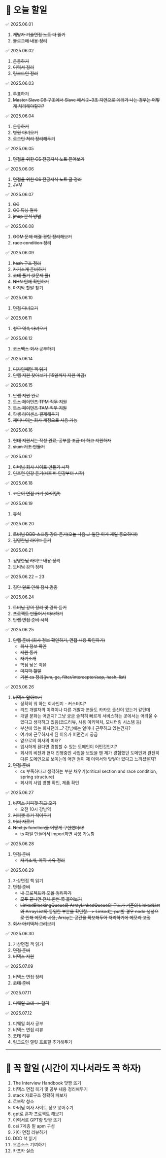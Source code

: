 # 🔴 오늘 할일

✅ 2025.06.01
1. ~~개발자 기술면접 노트 다 읽기~~
2. ~~블로그에 내용 정리~~

✅ 2025.06.02
1. ~~운동하기~~
2. ~~이력서 정리~~
3. ~~링크드인 정리~~

✅ 2025.06.03
1. ~~투표하기~~
2. ~~Master Slave DB 구조에서 Slave 에서 2~3초 지연으로 에러가 나는 경우는 어떻게 처리해야할까?~~

✅ 2025.06.04
1. ~~운동하기~~
2. ~~병원 다녀오기~~
3. ~~로그인 처리 정리해두기~~

✅ 2025.06.05
1. ~~면접을 위한 CS 전공지식 노트 뜯어보기~~

✅ 2025.06.06
1. ~~면접을 위한 CS 전공지식 노트 글 정리~~
2. ~~JVM~~

✅ 2025.06.07
1. ~~GC~~
2. ~~GC 튜닝 절차~~
3. ~~jmap 분석 방법~~

✅ 2025.06.08
1. ~~OOM 문제 해결 경험 정리해보기~~
2. ~~race condition 정리~~

✅ 2025.06.09
1. ~~hash 구조 정리~~
2. ~~자기소개 준비하기~~
3. ~~코테 풀기 (2문제 풀)~~
4. ~~NHN 인재 확인하기~~
5. ~~마지막 할말 찾기~~

✅ 2025.06.10
1. ~~면접 다녀오기~~

✅ 2025.06.11
1. ~~청모 약속 다녀오기~~

✅ 2025.06.12
1. ~~코스맥스 회사 공부하기~~

✅ 2025.06.14
1. ~~디자인패턴 책 읽기~~
2. ~~안랩 지원 찾아보기 (15일까지 지원 마감)~~

✅ 2025.06.15
1. ~~안랩 지원 완료~~
2. ~~토스 페이먼츠 TPM 직무 지원~~
3. ~~토스 페이먼츠 TAM 직무 지원~~
4. ~~학생 라이센스 결제해두기~~
5. ~~제미나이는 회사 계정으로 사용 가능~~

✅ 2025.06.16
1. ~~현대 지원서는 작성 완료, 공부를 조금 더 하고 지원하자~~
2. ~~sium 기초 만들기~~

✅ 2025.06.17
1. ~~아버님 회사 사이트 만들기 시작~~
2. ~~인프런 인강 듣기(네이버 인강부터 시작)~~

✅ 2025.06.18
1. ~~고은이 면접 가기 (화이팅!)~~

✅ 2025.06.19
1. ~~휴식~~

✅ 2025.06.20
1. ~~토비님 DDD 스프링 강의 듣기(오늘 나옴...! 일단 이게 제일 중요하다!)~~
1. ~~김영한님 라이브 듣기~~

✅ 2025.06.21
1. ~~김영한님 라이브 내용 정리~~
2. ~~토비님 강의 정리~~

✅ 2025.06.22 ~ 23
1. ~~집안 일로 인해 잠시 멈춤~~

✅ 2025.06.24
1. ~~토비님 강의 정리 및 강의 듣기~~
2. ~~프로젝트 만들어서 따라하기~~
3. ~~안랩 면접 준비 시작~~

✅ 2025.06.25
1. ~~안랩 준비 (회사 정보 확인하기, 면접 내용 확인하기)~~
    - ~~회사 정보 확인~~
    - ~~지원 동기~~
    - ~~자기소개~~
    - ~~학점 낮은 이유~~
    - ~~마지막 할말~~
    - ~~기본 cs 정리(jvm, gc, filter/interceptor/aop, hash, list)~~
   
✅ 2025.06.26
1. ~~비댁스 알아보기~~
    - 정확히 뭐 하는 회사인지 - 커스터디?
    - 리드 개발자의 이력이나 다른 개발자 분들도 카카오 출신이 있는거 같던데
    - 개발 문화는 어떤지? 그냥 궁금 솔직히 빠르게 서비스하는 곳에서는 어려울 수 있다고 생각하고 있음(코드리뷰, 사용 아키텍처, 모니터링 시스템 등)
    - 부산에 있는 회사던데...? 강남에는 얼마나 근무하고 있는건지?
    - 여기에 근무하시게 된 이유가 어떤건지 궁금
    - 앞으로의 회사의 미래?
    - 입사하게 된다면 경험할 수 있는 도메인이 어떤것인지?
    - 회사의 비전과 현재 진행중인 사업을 보았을 땐 제가 경험했던 도메인과 완전히 다른 도메인으로 보이는데 어떤 점이 제 이력서와 맞닿아 있다고 느끼셨을지?
2. ~~면접 준비~~
   - cs 부족하다고 생각하는 부분 채우기(critical section and race condition, spring structure)
   - 회사의 사업 방향 확인, 제품 확인

✅ 2025.06.27
1. ~~비댁스 커피챗 하고 오기~~
   - 오전 10시 강남역
2. ~~커피챗 후기 적어두기~~
3. ~~머리 자르기~~
2. ~~Next.js function들 어떻게 구현했더라!~~
   - ts 파일 만들어서 import하면 사용 가능함

✅ 2025.06.28
1. ~~면접 준비~~
   - ~~자기소개, 이직 사유 정리~~

✅ 2025.06.29
1. 가상면접 책 읽기
1. ~~면접 준비~~
   - ~~내 프로젝트와 포폴 정리하기~~
   - ~~모두 끝나면 전체 한번 쭉 훑어보기~~
   - ~~LinkedBlockingQueue와 ArrayLinkedQueue의 구조가 기존의 LinkedList와 ArrayList와 동일한 부분을 확인함. -> Linked는 put할 경우 node 생성으로 인해 메모리 사용, Array는 공간을 확보해두어 처리하기에 메모리 고정~~
1. ~~회사 아키텍처 그려보기~~

✅ 2025.06.30
1. 가상면접 책 읽기
2. ~~면접 준비~~
3. ~~비댁스 지원~~

✅ 2025.07.09
1. ~~비댁스 면접 정리~~
2. ~~코테 준비~~

✅ 2025.07.11
1. ~~디웨일 코테 -> 합격~~

✅ 2025.07.12
1. 디웨일 회사 공부
2. 비댁스 면접 리뷰
3. 코테 리뷰
4. 링크드인 랠릿 프로필 추가해두기

---

# 🔴 꼭 할일 (시간이 지나서라도 꼭 하자)

1. The Interview Handbook 맞짱 뜨기
1. 비댁스 면접 복기 및 공부 내용 정리해두기
1. stack 자료구조 정확히 파보자
1. 로보락 청소
1. 아버님 회사 사이트 정보 넣어주기
1. gpt로 혼자 프로젝트 해보기
1. 이력서로 GPT랑 맞짱 뜨기
1. osi 7계층 밑 apm 구성
1. 기아 면접 리뷰하기
1. DDD 책 읽기
1. 오픈소스 기여하기
1. 카프카 실습
